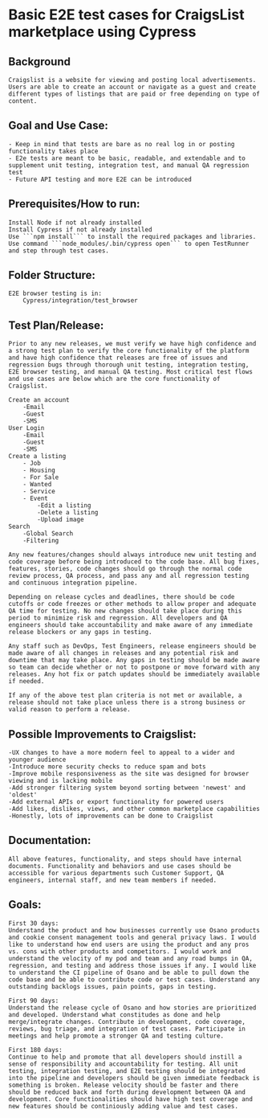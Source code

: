 # Basic E2E test cases for CraigsList marketplace using Cypress

## Background
    Craigslist is a website for viewing and posting local advertisements. Users are able to create an account or navigate as a guest and create different types of listings that are paid or free depending on type of content. 

## Goal and Use Case:
    - Keep in mind that tests are bare as no real log in or posting functionality takes place
    - E2e tests are meant to be basic, readable, and extendable and to supplement unit testing, integration test, and manual QA regression test
    - Future API testing and more E2E can be introduced

## Prerequisites/How to run:
    Install Node if not already installed
    Install Cypress if not already installed
    Use ```npm install``` to install the required packages and libraries.
    Use command ```node_modules/.bin/cypress open``` to open TestRunner and step through test cases.

## Folder Structure:
    E2E browser testing is in:
        Cypress/integration/test_browser

## Test Plan/Release:
    Prior to any new releases, we must verify we have high confidence and a strong test plan to verify the core functionality of the platform and have high confidence that releases are free of issues and regression bugs through thorough unit testing, integration testing, E2E browser testing, and manual QA testing. Most critical test flows and use cases are below which are the core functionality of Craigslist.

    Create an account
        -Email
        -Guest
        -SMS
    User Login
        -Email
        -Guest
        -SMS
    Create a listing
        - Job
        - Housing
        - For Sale
        - Wanted
        - Service
        - Event
            -Edit a listing
            -Delete a listing
            -Upload image
    Search
        -Global Search
        -Filtering

    Any new features/changes should always introduce new unit testing and code coverage before being introduced to the code base. All bug fixes, features, stories, code changes should go through the normal code review process, QA process, and pass any and all regression testing and continuous integration pipeline.

    Depending on release cycles and deadlines, there should be code cutoffs or code freezes or other methods to allow proper and adequate QA time for testing. No new changes should take place during this period to minimize risk and regression. All developers and QA engineers should take accountability and make aware of any immediate release blockers or any gaps in testing.

    Any staff such as DevOps, Test Engineers, release engineers should be made aware of all changes in releases and any potential risk and downtime that may take place. Any gaps in testing should be made aware so team can decide whether or not to postpone or move forward with any releases. Any hot fix or patch updates should be immediately available if needed.  

    If any of the above test plan criteria is not met or available, a release should not take place unless there is a strong business or valid reason to perform a release.

## Possible Improvements to Craigslist:
    -UX changes to have a more modern feel to appeal to a wider and younger audience
    -Introduce more security checks to reduce spam and bots
    -Improve mobile responsiveness as the site was designed for browser viewing and is lacking mobile
    -Add stronger filtering system beyond sorting between 'newest' and 'oldest'
    -Add external APIs or export functionality for powered users
    -Add likes, dislikes, views, and other common marketplace capabilities
    -Honestly, lots of improvements can be done to Craigslist

## Documentation:
    All above features, functionality, and steps should have internal documents. Functionality and behaviors and use cases should be accessible for various departments such Customer Support, QA engineers, internal staff, and new team members if needed.

## Goals:
    First 30 days:
    Understand the product and how businesses currently use Osano products and cookie consent management tools and general privacy laws. I would like to understand how end users are using the product and any pros vs. cons with other products and competitors. I would work and understand the velocity of my pod and team and any road bumps in QA, regression, and testing and address those issues if any. I would like to understand the CI pipeline of Osano and be able to pull down the code base and be able to contribute code or test cases. Understand any outstanding backlogs issues, pain points, gaps in testing.

    First 90 days:
    Understand the release cycle of Osano and how stories are prioritized and developed. Understand what constitudes as done and help merge/integrate changes. Contribute in development, code coverage, reviews, bug triage, and integration of test cases. Participate in meetings and help promote a stronger QA and testing culture.

    First 180 days:
    Continue to help and promote that all developers should instill a sense of responsibility and accountability for testing. All unit testing, integration testing, and E2E testing should be integrated into the pipeline and developers should be given immediate feedback is something is broken. Release velocity should be faster and there should be reduced back and forth during development between QA and development. Core functionalities should have high test coverage and new features should be continiously adding value and test cases. 